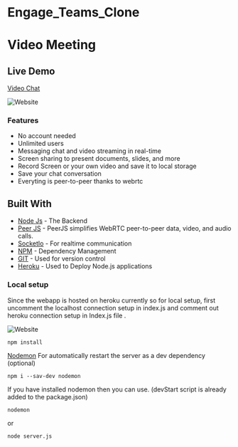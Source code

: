 # Engage_Teams_Clone
# Video Meeting

## Live Demo

[Video Chat](http://my-teamsclone.herokuapp.com/)

![Website](https://imgur.com/WswhpxB.jpg)

### Features
- No account needed
- Unlimited users
- Messaging chat and video streaming in real-time
- Screen sharing to present documents, slides, and more
- Record Screen or your own video and save it to local storage
- Save your chat conversation
- Everyting is peer-to-peer thanks to webrtc

## Built With

-   [Node Js](https://nodejs.org/en/) - The Backend
-   [Peer JS](https://peerjs.com/) - PeerJS simplifies WebRTC peer-to-peer data, video, and audio calls.
-   [SocketIo](https://socket.io/) - For realtime communication
-   [NPM](https://www.npmjs.com/) - Dependency Management
-   [GIT](https://git-scm.com/) - Used for version control
-   [Heroku](https://heroku.com) - Used to Deploy Node.js applications



### Local setup

Since the webapp is hosted on heroku currently so for local setup, first uncomment the localhost 
connection setup in index.js and comment out heroku connection setup in Index.js file .


![Website](https://imgur.com/TeAXEwU.jpg)

```
npm install
```

[Nodemon](https://www.npmjs.com/package/nodemon) For automatically restart the server as a dev dependency (optional)

```
npm i --sav-dev nodemon
```

If you have installed nodemon then you can use. (devStart script is already added to the package.json)

```
nodemon
```

or

```
node server.js
```

